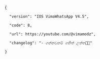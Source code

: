 {

      "version": "IOS VimaWhatsApp V4.5",

      "code": 8,

      "url": https://youtube.com/@vimamodz",

      "changelog": "- ගන්නවනම් ගනිත් උත්ත🤣🤣"

    }

